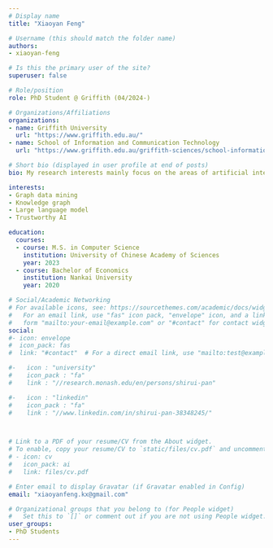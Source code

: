 ```yaml
---
# Display name
title: "Xiaoyan Feng"

# Username (this should match the folder name)
authors:
- xiaoyan-feng

# Is this the primary user of the site?
superuser: false

# Role/position
role: PhD Student @ Griffith (04/2024-)

# Organizations/Affiliations
organizations:
- name: Griffith University
  url: "https://www.griffith.edu.au/"
- name: School of Information and Communication Technology
  url: "https://www.griffith.edu.au/griffith-sciences/school-information-communication-technology"

# Short bio (displayed in user profile at end of posts)
bio: My research interests mainly focus on the areas of artificial intelligence and data mining, especially for the knowledge graph and large language model.

interests:
- Graph data mining
- Knowledge graph
- Large language model
- Trustworthy AI

education:
  courses:
  - course: M.S. in Computer Science
    institution: University of Chinese Academy of Sciences
    year: 2023
  - course: Bachelor of Economics
    institution: Nankai University
    year: 2020

# Social/Academic Networking
# For available icons, see: https://sourcethemes.com/academic/docs/widgets/#icons
#   For an email link, use "fas" icon pack, "envelope" icon, and a link in the
#   form "mailto:your-email@example.com" or "#contact" for contact widget.
social:
#- icon: envelope
#  icon_pack: fas
#  link: "#contact"  # For a direct email link, use "mailto:test@example.org".

#-   icon : "university"
#    icon_pack : "fa"
#    link : "//research.monash.edu/en/persons/shirui-pan"

#-   icon : "linkedin"
#    icon_pack : "fa"
#    link : "//www.linkedin.com/in/shirui-pan-38348245/"



# Link to a PDF of your resume/CV from the About widget.
# To enable, copy your resume/CV to `static/files/cv.pdf` and uncomment the lines below.  
# - icon: cv
#   icon_pack: ai
#   link: files/cv.pdf

# Enter email to display Gravatar (if Gravatar enabled in Config)
email: "xiaoyanfeng.kx@gmail.com"

# Organizational groups that you belong to (for People widget)
#   Set this to `[]` or comment out if you are not using People widget.  
user_groups:
- PhD Students
---
```

